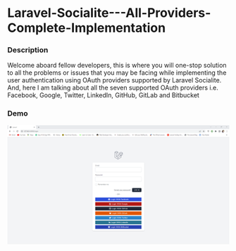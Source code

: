 
# Laravel-Socialite---All-Providers-Complete-Implementation 

### Description

Welcome aboard fellow developers, this is where you will one-stop solution to all the problems or issues that you may be facing while implementing the user authentication using OAuth providers supported by Laravel Socialite. And, here I am talking about all the seven supported OAuth providers i.e. Facebook, Google, Twitter, LinkedIn, GitHub, GitLab and Bitbucket

### Demo
<img src="https://github.com/prajan11/Laravel-Socialite---OAuth-Authentication-With-All-Supported-Providers/blob/main/LoginUI.png" />













